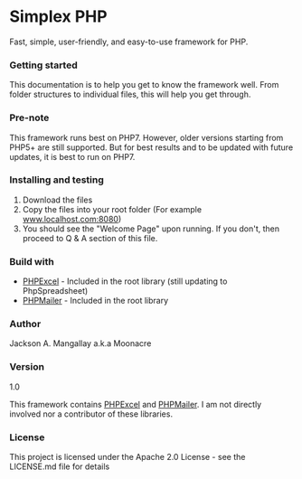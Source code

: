 # Simplex PHP

Fast, simple, user-friendly, and easy-to-use framework for PHP.

### Getting started
This documentation is to help you get to know the framework well. From folder structures to individual files, this will help you get through.

### Pre-note
This framework runs best on PHP7. However, older versions starting from PHP5+ are still supported. But for best results and to be updated with future updates, it is best to run on PHP7.

### Installing and testing
1. Download the files
2. Copy the files into your root folder (For example www.localhost.com:8080)
3. You should see the "Welcome Page" upon running. If you don't, then proceed to Q & A section of this file.

### Build with
* [PHPExcel](https://github.com/PHPOffice/PHPExcel) - Included in the root library (still updating to PhpSpreadsheet)
* [PHPMailer](https://github.com/PHPMailer/PHPMailer) - Included in the root library

### Author
Jackson A. Mangallay a.k.a Moonacre

### Version
1.0

This framework contains [PHPExcel](https://github.com/PHPOffice/PHPExcel) and [PHPMailer](https://github.com/PHPMailer/PHPMailer). I am not directly involved nor a contributor of these libraries.

### License
This project is licensed under the Apache 2.0 License - see the LICENSE.md file for details

